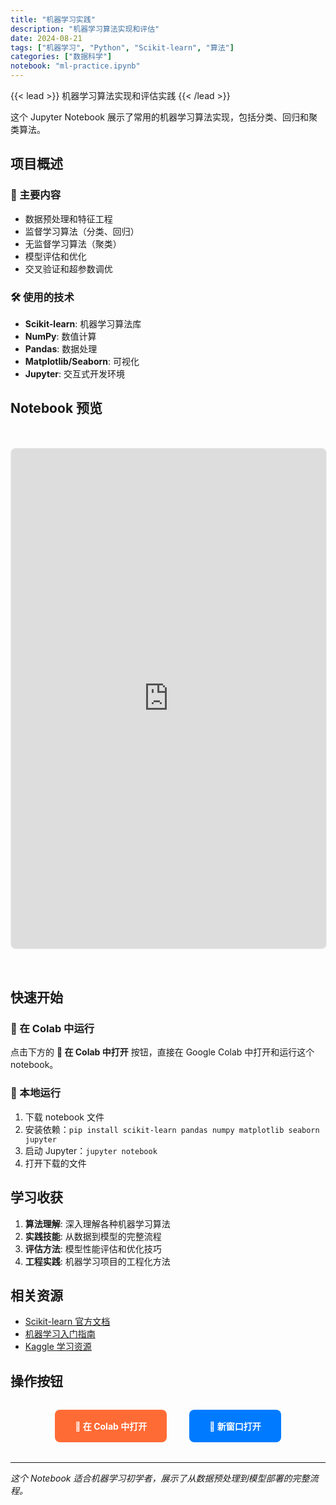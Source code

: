 ```yaml
---
title: "机器学习实践"
description: "机器学习算法实现和评估"
date: 2024-08-21
tags: ["机器学习", "Python", "Scikit-learn", "算法"]
categories: ["数据科学"]
notebook: "ml-practice.ipynb"
---
```


{{< lead >}}
机器学习算法实现和评估实践
{{< /lead >}}

这个 Jupyter Notebook 展示了常用的机器学习算法实现，包括分类、回归和聚类算法。

## 项目概述

### 🤖 主要内容
- 数据预处理和特征工程
- 监督学习算法（分类、回归）
- 无监督学习算法（聚类）
- 模型评估和优化
- 交叉验证和超参数调优

### 🛠️ 使用的技术
- **Scikit-learn**: 机器学习算法库
- **NumPy**: 数值计算
- **Pandas**: 数据处理
- **Matplotlib/Seaborn**: 可视化
- **Jupyter**: 交互式开发环境

## Notebook 预览

<iframe 
  src="https://nbviewer.jupyter.org/github/arkin-developer/blog/blob/main/static/notebooks/ml-practice.ipynb"
  width="100%"
  height="800px"
  frameborder="0"
  style="border: 1px solid #e9ecef; border-radius: 8px; margin: 2rem 0;"
  allowfullscreen>
</iframe>

## 快速开始

### 🚀 在 Colab 中运行
点击下方的 **🚀 在 Colab 中打开** 按钮，直接在 Google Colab 中打开和运行这个 notebook。

### 📖 本地运行
1. 下载 notebook 文件
2. 安装依赖：`pip install scikit-learn pandas numpy matplotlib seaborn jupyter`
3. 启动 Jupyter：`jupyter notebook`
4. 打开下载的文件

## 学习收获

1. **算法理解**: 深入理解各种机器学习算法
2. **实践技能**: 从数据到模型的完整流程
3. **评估方法**: 模型性能评估和优化技巧
4. **工程实践**: 机器学习项目的工程化方法

## 相关资源

- [Scikit-learn 官方文档](https://scikit-learn.org/stable/)
- [机器学习入门指南](https://scikit-learn.org/stable/tutorial/)
- [Kaggle 学习资源](https://www.kaggle.com/learn)

## 操作按钮

<div style="text-align: center; margin: 2rem 0;">
  <a href="https://colab.research.google.com/github/arkin-developer/blog/blob/main/static/notebooks/ml-practice.ipynb" 
     target="_blank" 
     style="display: inline-block; padding: 1rem 2rem; background: #ff6b35; color: white; text-decoration: none; border-radius: 8px; font-weight: bold; margin: 0 1rem;">
    🚀 在 Colab 中打开
  </a>
  <a href="https://nbviewer.jupyter.org/github/arkin-developer/blog/blob/main/static/notebooks/ml-practice.ipynb" 
     target="_blank" 
     style="display: inline-block; padding: 1rem 2rem; background: #007bff; color: white; text-decoration: none; border-radius: 8px; font-weight: bold; margin: 0 1rem;">
    🔗 新窗口打开
  </a>
</div>

---

*这个 Notebook 适合机器学习初学者，展示了从数据预处理到模型部署的完整流程。*
